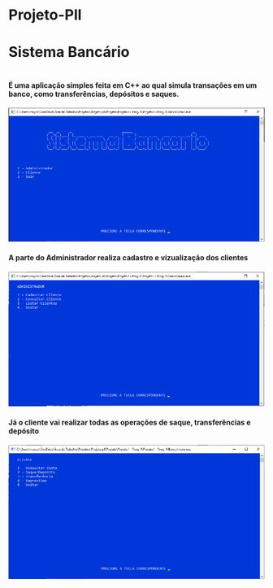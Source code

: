 # Projeto-Pll
<H1> Sistema Bancário<H1>

<H4>É uma aplicação simples feita em C++ ao qual simula transações em um banco, como transferências, depósitos e saques.<H4>

<img src="https://github.com/maycon27/Projeto-Pll/blob/main/Imagens/Menu.png">

<H4> A parte do Administrador realiza cadastro e vizualização dos clientes<H4>
 
<img src="https://github.com/maycon27/Projeto-Pll/blob/main/Imagens/Adm.png">
 
<H4> Já o cliente vai realizar todas as operações de saque, transferências e depósito<H4>
 
 <img src="https://github.com/maycon27/Projeto-Pll/blob/main/Imagens/cliente.png">
